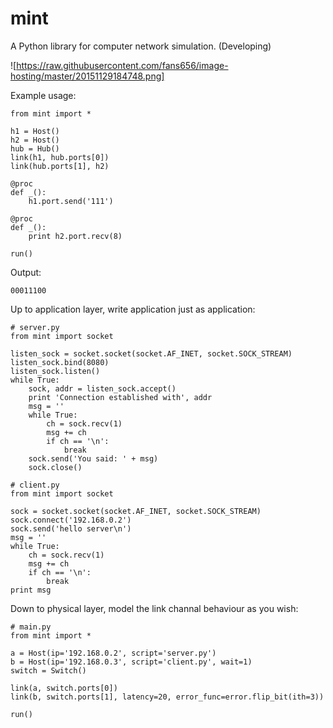 # mint

A Python library for computer network simulation. (Developing)

![https://raw.githubusercontent.com/fans656/image-hosting/master/20151129184748.png]

Example usage:

    from mint import *
    
    h1 = Host()
    h2 = Host()
    hub = Hub()
    link(h1, hub.ports[0])
    link(hub.ports[1], h2)
    
    @proc
    def _():
        h1.port.send('111')
    
    @proc
    def _():
        print h2.port.recv(8)
    
    run()

Output:
    
    00011100

Up to application layer, write application just as application:

    # server.py
    from mint import socket
    
    listen_sock = socket.socket(socket.AF_INET, socket.SOCK_STREAM)
    listen_sock.bind(8080)
    listen_sock.listen()
    while True:
        sock, addr = listen_sock.accept()
        print 'Connection established with', addr
        msg = ''
        while True:
            ch = sock.recv(1)
            msg += ch
            if ch == '\n':
                break
        sock.send('You said: ' + msg)
        sock.close()
    
    # client.py
    from mint import socket

    sock = socket.socket(socket.AF_INET, socket.SOCK_STREAM)
    sock.connect('192.168.0.2')
    sock.send('hello server\n')
    msg = ''
    while True:
        ch = sock.recv(1)
        msg += ch
        if ch == '\n':
            break
    print msg

Down to physical layer, model the link channal behaviour as you wish:
    
    # main.py
    from mint import *
    
    a = Host(ip='192.168.0.2', script='server.py')
    b = Host(ip='192.168.0.3', script='client.py', wait=1)
    switch = Switch()

    link(a, switch.ports[0])
    link(b, switch.ports[1], latency=20, error_func=error.flip_bit(ith=3))
    
    run()
